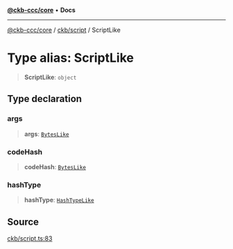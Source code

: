 [**@ckb-ccc/core**](README.md) • **Docs**

***

[@ckb-ccc/core](README.md) / [ckb/script](ckb.script.md) / ScriptLike

# Type alias: ScriptLike

> **ScriptLike**: `object`

## Type declaration

### args

> **args**: [`BytesLike`](bytes.Type.BytesLike.md)

### codeHash

> **codeHash**: [`BytesLike`](bytes.Type.BytesLike.md)

### hashType

> **hashType**: [`HashTypeLike`](ckb.script.Type.HashTypeLike.md)

## Source

[ckb/script.ts:83](https://github.com/SpectreMercury/ccc/blob/1b34760fdeb60ebebc0a7e641c12ef11dff1e7d0/packages/core/src/ckb/script.ts#L83)
